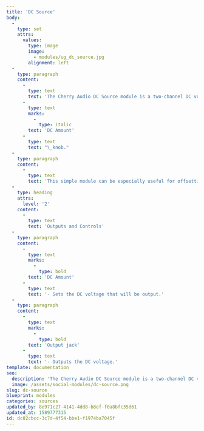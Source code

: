 ```yaml
---
title: 'DC Source'
body:
  -
    type: set
    attrs:
      values:
        type: image
        image:
          - modules/ug_dc_source.jpg
        alignment: left
  -
    type: paragraph
    content:
      -
        type: text
        text: 'The Cherry Audio DC Source module is a two-channel DC voltage source. It outputs a constant voltage between -5V and 5V specified by the '
      -
        type: text
        marks:
          -
            type: italic
        text: 'DC Amount'
      -
        type: text
        text: "\_knob."
  -
    type: paragraph
    content:
      -
        type: text
        text: 'This simple module can be especially useful for offsetting control voltages. The DC source can be mixed with any other signal to add or subtract voltage depending on its polarity. When mixed with a +/-5V LFO, for example, a 3V DC signal will shift the center of modulation from 0V to 3V resulting in an LFO ranging from -2V to 8V.'
  -
    type: heading
    attrs:
      level: '2'
    content:
      -
        type: text
        text: 'Outputs and Controls'
  -
    type: paragraph
    content:
      -
        type: text
        marks:
          -
            type: bold
        text: 'DC Amount'
      -
        type: text
        text: '- Sets the DC voltage that will be output.'
  -
    type: paragraph
    content:
      -
        type: text
        marks:
          -
            type: bold
        text: 'Output jack'
      -
        type: text
        text: '- Outputs the DC voltage.'
template: documentation
seo:
  description: 'The Cherry Audio DC Source module is a two-channel DC voltage source. It outputs a constant voltage between -5V and 5V specified by the DC Amount knob.'
  image: /assets/social-modules/dc-source.png
slug: dc-source
blueprint: modules
categories: sources
updated_by: 8e971c27-4141-4dd8-b8ef-f0a8bfc35d61
updated_at: 1589777315
id: dc82cbcc-3c7d-4f54-bbe1-f1974ba7045f
---
```

